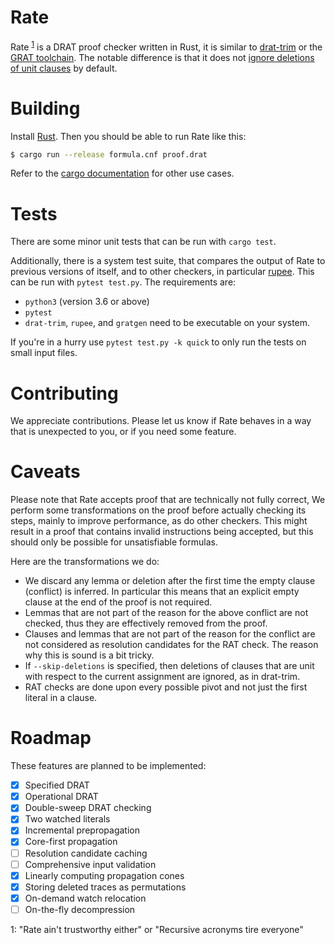# Rate

Rate <sup>[1](#1)</sup> is a DRAT proof checker written in Rust, it is similar
to [drat-trim](https://github.com/marijnheule/drat-trim) or the [GRAT
toolchain](http://www21.in.tum.de/~lammich/grat/). The notable difference is
that it does not [ignore deletions of unit
clauses](https://github.com/marijnheule/drat-trim#clause-deletion-details) by
default.

# Building
Install [Rust](https://www.rust-lang.org/en-US/install.html). Then you should be
able to run Rate like this:

```sh
$ cargo run --release formula.cnf proof.drat
```
Refer to the [cargo documentation](https://doc.rust-lang.org/cargo/) for other use cases.

# Tests
There are some minor unit tests that can be run with `cargo test`.

Additionally, there is a system test suite, that compares the output of Rate to
previous versions of itself, and to other checkers, in particular
[rupee](https://github.com/arpj-rebola/rupee).
This can be run with `pytest test.py`. The requirements are:

- `python3` (version 3.6 or above)
- `pytest`
- `drat-trim`, `rupee`, and `gratgen` need to be executable on your system.

If you're in a hurry use `pytest test.py -k quick` to only run the tests on
small input files.

# Contributing

We appreciate contributions. Please let us know if Rate behaves in a way that is
unexpected to you, or if you need some feature.

# Caveats

Please note that Rate accepts proof that are technically not fully correct, We
perform some transformations on the proof before actually checking its steps,
mainly to improve performance, as do other checkers. This might result in a
proof that contains invalid instructions being accepted, but this should only be
possible for unsatisfiable formulas.

Here are the transformations we do:
- We discard any lemma or deletion after the first time the empty clause
  (conflict) is inferred. In particular this means that an explicit empty
  clause at the end of the proof is not required.
- Lemmas that are not part of the reason for the above conflict are not
  checked, thus they are effectively removed from the proof.
- Clauses and lemmas that are not part of the reason for the conflict are not
  considered as resolution candidates for the RAT check. The reason why this
  is sound is a bit tricky.
- If `--skip-deletions` is specified, then deletions of clauses that are unit
  with respect to the current assignment are ignored, as in drat-trim.
- RAT checks are done upon every possible pivot and not just the first literal
  in a clause.

# Roadmap
These features are planned to be implemented:

- [x] Specified DRAT
- [x] Operational DRAT
- [x] Double-sweep DRAT checking
- [x] Two watched literals
- [x] Incremental prepropagation
- [x] Core-first propagation
- [ ] Resolution candidate caching
- [ ] Comprehensive input validation
- [x] Linearly computing propagation cones
- [x] Storing deleted traces as permutations
- [x] On-demand watch relocation
- [ ] On-the-fly decompression

<a name="1">1</a>: "Rate ain't trustworthy either" or "Recursive acronyms tire everyone"
